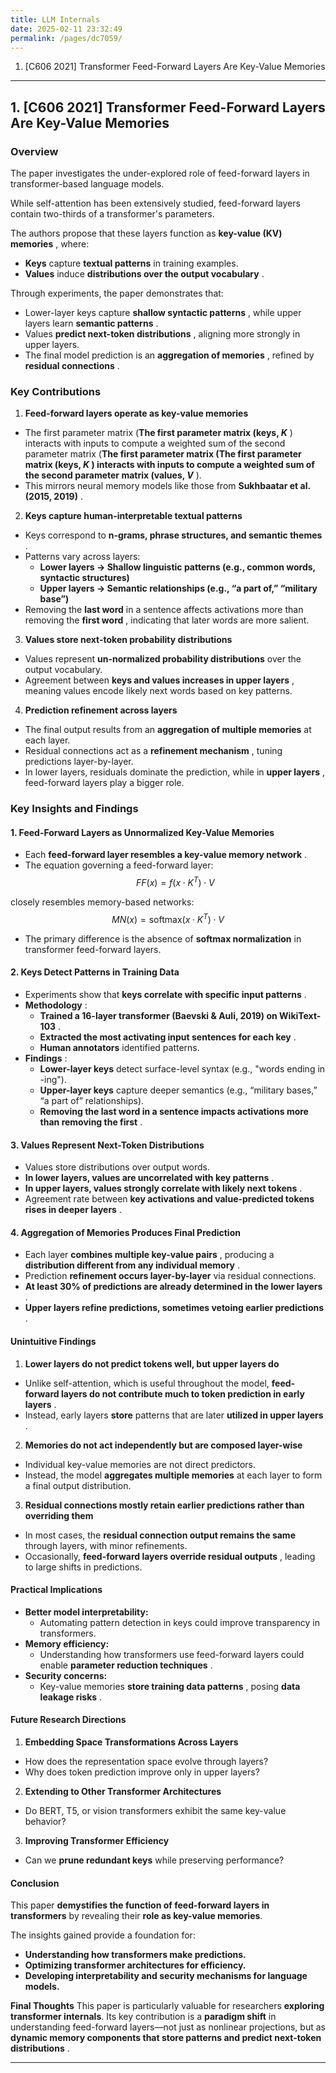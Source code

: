 ```yaml
---
title: LLM Internals
date: 2025-02-11 23:32:49
permalink: /pages/dc7059/
---
```


1. [C606 2021] Transformer Feed-Forward Layers Are Key-Value Memories

---

## 1. [C606 2021] Transformer Feed-Forward Layers Are Key-Value Memories


### **Overview**
The paper investigates the under-explored role of feed-forward layers in transformer-based language models.

While self-attention has been extensively studied, feed-forward layers contain two-thirds of a transformer's parameters.

The authors propose that these layers function as **key-value (KV) memories** , where: 

- **Keys**  capture **textual patterns**  in training examples.
- **Values**  induce **distributions over the output vocabulary** .

Through experiments, the paper demonstrates that:
- Lower-layer keys capture **shallow syntactic patterns** , while upper layers learn **semantic patterns** .
- Values **predict next-token distributions** , aligning more strongly in upper layers.
- The final model prediction is an **aggregation of memories** , refined by **residual connections** .

### **Key Contributions**  
1. **Feed-forward layers operate as key-value memories**  
  - The first parameter matrix (**The first parameter matrix (keys, $K$** ) interacts with inputs to compute a weighted sum of the second parameter matrix (**The first parameter matrix (**The first parameter matrix (keys, $K$** ) interacts with inputs to compute a weighted sum of the second parameter matrix (values, $V$** ).
  - This mirrors neural memory models like those from **Sukhbaatar et al. (2015, 2019)** .
 
2. **Keys capture human-interpretable textual patterns**  
  - Keys correspond to **n-grams, phrase structures, and semantic themes** .
  - Patterns vary across layers: 
    - **Lower layers → Shallow linguistic patterns (e.g., common words, syntactic structures)**
    - **Upper layers → Semantic relationships (e.g., “a part of,” “military base”)**
  - Removing the **last word**  in a sentence affects activations more than removing the **first word** , indicating that later words are more salient.

3. **Values store next-token probability distributions**  
  - Values represent **un-normalized probability distributions**  over the output vocabulary. 
  - Agreement between **keys and values increases in upper layers** , meaning values encode likely next words based on key patterns.
 
4. **Prediction refinement across layers**  
  - The final output results from an **aggregation of multiple memories**  at each layer.
  - Residual connections act as a **refinement mechanism** , tuning predictions layer-by-layer.
  - In lower layers, residuals dominate the prediction, while in **upper layers** , feed-forward layers play a bigger role.


### **Key Insights and Findings**

#### **1. Feed-Forward Layers as Unnormalized Key-Value Memories**  
- Each **feed-forward layer resembles a key-value memory network** .
- The equation governing a feed-forward layer:
$$FF(x) = f(x \cdot K^T) \cdot V$$

closely resembles memory-based networks:
$$MN(x) = \text{softmax}(x \cdot K^T) \cdot V$$

- The primary difference is the absence of **softmax normalization**  in transformer feed-forward layers.
#### **2. Keys Detect Patterns in Training Data**  
- Experiments show that **keys correlate with specific input patterns** .
- **Methodology** : 
  - **Trained a 16-layer transformer (Baevski & Auli, 2019) on WikiText-103** .
  - **Extracted the most activating input sentences for each key** .
  - **Human annotators**  identified patterns.
- **Findings** : 
  - **Lower-layer keys**  detect surface-level syntax (e.g., "words ending in -ing"). 
  - **Upper-layer keys**  capture deeper semantics (e.g., “military bases,” “a part of” relationships).
  - **Removing the last word in a sentence impacts activations more than removing the first** .
#### **3. Values Represent Next-Token Distributions** 
- Values store distributions over output words.
- **In lower layers, values are uncorrelated with key patterns** .
- **In upper layers, values strongly correlate with likely next tokens** .
- Agreement rate between **key activations and value-predicted tokens rises in deeper layers** .
#### **4. Aggregation of Memories Produces Final Prediction**  
- Each layer **combines multiple key-value pairs** , producing a **distribution different from any individual memory** .
- Prediction **refinement occurs layer-by-layer**  via residual connections.
- **At least 30% of predictions are already determined in the lower layers** .
- **Upper layers refine predictions, sometimes vetoing earlier predictions** .

#### **Unintuitive Findings**  
1. **Lower layers do not predict tokens well, but upper layers do**  
  - Unlike self-attention, which is useful throughout the model, **feed-forward layers do not contribute much to token prediction in early layers** .
  - Instead, early layers **store**  patterns that are later **utilized in upper layers** .
2. **Memories do not act independently but are composed layer-wise** 
  - Individual key-value memories are not direct predictors.
  - Instead, the model **aggregates multiple memories**  at each layer to form a final output distribution.
3. **Residual connections mostly retain earlier predictions rather than overriding them**  
  - In most cases, the **residual connection output remains the same**  through layers, with minor refinements.
  - Occasionally, **feed-forward layers override residual outputs** , leading to large shifts in predictions.

#### **Practical Implications**  
- **Better model interpretability:** 
  - Automating pattern detection in keys could improve transparency in transformers. 
- **Memory efficiency:**  
  - Understanding how transformers use feed-forward layers could enable **parameter reduction techniques** . 
- **Security concerns:**  
  - Key-value memories **store training data patterns** , posing **data leakage risks** .

#### **Future Research Directions**  
1. **Embedding Space Transformations Across Layers** 
  - How does the representation space evolve through layers?
  - Why does token prediction improve only in upper layers?
2. **Extending to Other Transformer Architectures** 
  - Do BERT, T5, or vision transformers exhibit the same key-value behavior?
3. **Improving Transformer Efficiency**  
  - Can we **prune redundant keys**  while preserving performance?

#### **Conclusion**

This paper **demystifies the function of feed-forward layers in transformers**  by revealing their **role as key-value memories**.

The insights gained provide a foundation for: 
- **Understanding how transformers make predictions.**
- **Optimizing transformer architectures for efficiency.**
- **Developing interpretability and security mechanisms for language models.**

**Final Thoughts**
This paper is particularly valuable for researchers **exploring transformer internals**.
Its key contribution is a **paradigm shift**  in understanding feed-forward layers—not just as nonlinear projections, but as **dynamic memory components that store patterns and predict next-token distributions** .

---

